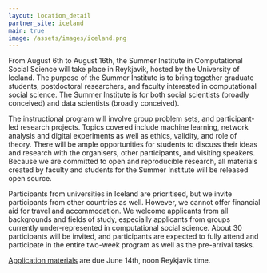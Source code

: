 ```yaml
---
layout: location_detail
partner_site: iceland
main: true
image: /assets/images/iceland.png
---
```


From August 6th to August 16th, the Summer Institute in Computational Social Science will take place in Reykjavik, hosted by the University of Iceland. The purpose of the Summer Institute is to bring together graduate students, postdoctoral researchers, and faculty interested in computational social science. The Summer Institute is for both social scientists (broadly conceived) and data scientists (broadly conceived).

The instructional program will involve group problem sets, and participant-led research projects. Topics covered include machine learning, network analysis and digital experiments as well as ethics, validity, and role of theory. There will be ample opportunities for students to discuss their ideas and research with the organisers, other participants, and visiting speakers. Because we are committed to open and reproducible research, all materials created by faculty and students for the Summer Institute will be released open source.

Participants from universities in Iceland are prioritised, but we invite participants from other countries as well.
However, we cannot offer financial aid for travel and accommodation. We welcome applicants from all backgrounds and fields of study, especially applicants from groups currently under-represented in computational social science. About 30 participants will be invited, and participants are expected to fully attend and participate in the entire two-week program as well as the pre-arrival tasks.

[Application materials](https://docs.google.com/forms/d/e/1FAIpQLScj1uDNRzwcKEGrTYF-96GzhN_3qRE4ewF7X6GZ_pmb-04sew/viewform?usp=sf_link) are due June 14th, noon Reykjavik time.

